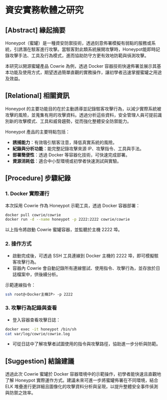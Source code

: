 # 資安實務軟體之研究

## [Abstract] 緣起摘要

Honeypot（蜜罐）是一種資安防禦技術，透過刻意佈署模擬有弱點的服務或系統，引誘潛在駭客進行攻擊。當駭客對此類系統展開攻擊時，Honeypot能即時記錄攻擊手法、工具及行為模式，進而協助防守方更有效地防範與偵測攻擊。

本研究以開源蜜罐產品 Cowrie 為例，透過 Docker 容器技術快速佈署並展示其基本功能及使用方式，期望透過簡單直觀的實務操作，讓初學者迅速掌握蜜罐之用途及效益。

## [Relational] 相關資訊

Honeypot 的主要功能目的在於主動誘導並記錄駭客攻擊行為，以減少實際系統被攻擊的風險，並蒐集有用的攻擊資料。透過分析這些資料，安全管理人員可提前識別新的攻擊模式、工具和威脅趨勢，從而強化整體安全防禦能力。

Honeypot 產品的主要特點包括：
- **誘捕能力**：有效吸引駭客注意，降低真實系統的風險。
- **紀錄與分析功能**：能完整記錄攻擊來源 IP、攻擊指令、工具與手法。
- **部署簡便性**：透過 Docker 等容器化技術，可快速完成部署。
- **資源消耗低**：適合中小型環境或初學者快速測試與實驗。

## [Procedure] 步驟紀錄

### 1. Docker 實際運行

本次採用 Cowrie 作為 Honeypot 示範工具，透過 Docker 容器部署：

```bash
docker pull cowrie/cowrie
docker run -d --name honeypot -p 2222:2222 cowrie/cowrie
```

以上指令將啟動 Cowrie 蜜罐容器，並監聽於主機 2222 埠。

### 2. 操作方式

- 啟動完成後，可透過 SSH 工具連線到 Docker 主機的 2222 埠，即可模擬駭客攻擊行為。
- 容器內 Cowrie 會自動記錄所有連線嘗試、使用指令、攻擊行為，並存放於日誌檔案中，供後續分析。

示範連線指令：
```bash
ssh root@<Docker主機IP> -p 2222
```

### 3. 攻擊行為記錄與查看

- 登入容器查看攻擊日誌：
```bash
docker exec -it honeypot /bin/sh
cat var/log/cowrie/cowrie.log
```

- 可從日誌中了解攻擊者試圖使用的指令與攻擊路徑，協助進一步分析與防範。

## [Suggestion] 結論建議

透過此次 Cowrie 蜜罐於 Docker 容器環境中的示範操作，初學者能快速且直觀地了解 Honeypot 實際運作方式。建議未來可進一步將蜜罐佈署在不同環境，結合 ELK 堆疊進行更詳細且圖像化的攻擊資料分析與呈現，以提升整體安全事件偵測與防禦之效率。

